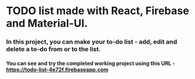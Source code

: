 # TODO list made with React, Firebase and Material-UI.

###  In this project, you can make your to-do list - add, edit and delete a to-do from or to the list. 

#### You can see and try the completed working project using this URL  - https://todo-list-4e72f.firebaseapp.com
